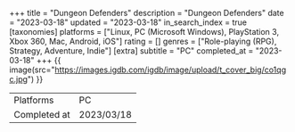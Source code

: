 +++
title = "Dungeon Defenders"
description = "Dungeon Defenders"
date = "2023-03-18"
updated = "2023-03-18"
in_search_index = true
[taxonomies]
platforms = ["Linux, PC (Microsoft Windows), PlayStation 3, Xbox 360, Mac, Android, iOS"]
rating = []
genres = ["Role-playing (RPG), Strategy, Adventure, Indie"]
[extra]
subtitle = "PC"
completed_at = "2023-03-18"
+++
{{ image(src="https://images.igdb.com/igdb/image/upload/t_cover_big/co1qgc.jpg") }}

|              |            |
| ------------ | ---------- |
| Platforms    | PC |
| Completed at | 2023/03/18 |

